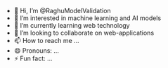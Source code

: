 - 👋 Hi, I’m @RaghuModelValidation
- 👀 I’m interested in machine learning and AI models
- 🌱 I’m currently learning web technology  
- 💞️ I’m looking to collaborate on web-applications
- 📫 How to reach me ...
- 😄 Pronouns: ...
- ⚡ Fun fact: ...

<!---
RaghuModelValidation/RaghuModelValidation is a ✨ special ✨ repository because its `README.md` (this file) appears on your GitHub profile.
You can click the Preview link to take a look at your changes.
--->
